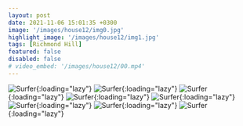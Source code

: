 ```yaml
---
layout: post
date: 2021-11-06 15:01:35 +0300
image: '/images/house12/img0.jpg'
highlight_image: '/images/house12/img1.jpg'
tags: [Richmond Hill]
featured: false
disabled: false
# video_embed: '/images/house12/00.mp4'
---
```


![Surfer]({{site.baseurl}}/images/house12/img3.jpg){:loading="lazy"}
![Surfer]({{site.baseurl}}/images/house12/img4.jpg){:loading="lazy"}
![Surfer]({{site.baseurl}}/images/house12/img5.jpg){:loading="lazy"}
![Surfer]({{site.baseurl}}/images/house12/img6.jpg){:loading="lazy"}
![Surfer]({{site.baseurl}}/images/house12/img7.jpg){:loading="lazy"}
![Surfer]({{site.baseurl}}/images/house12/img8.jpg){:loading="lazy"}
![Surfer]({{site.baseurl}}/images/house12/img9.jpg){:loading="lazy"}
![Surfer]({{site.baseurl}}/images/house12/img10.jpg){:loading="lazy"}